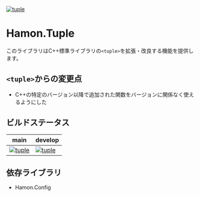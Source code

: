 ﻿[![tuple](https://github.com/shibainuudon/HamonCore/actions/workflows/tuple.yml/badge.svg)](https://github.com/shibainuudon/HamonCore/actions/workflows/tuple.yml)
# Hamon.Tuple
このライブラリはC++標準ライブラリの`<tuple>`を拡張・改良する機能を提供します。

## `<tuple>`からの変更点

* C++の特定のバージョン以降で追加された関数をバージョンに関係なく使えるようにした

## ビルドステータス
| main | develop |
| ---- | ------- |
|[![tuple](https://github.com/shibainuudon/HamonCore/actions/workflows/tuple.yml/badge.svg?branch=main)](https://github.com/shibainuudon/HamonCore/actions/workflows/tuple.yml)|[![tuple](https://github.com/shibainuudon/HamonCore/actions/workflows/tuple.yml/badge.svg?branch=develop)](https://github.com/shibainuudon/HamonCore/actions/workflows/tuple.yml)|

## 依存ライブラリ
* Hamon.Config
